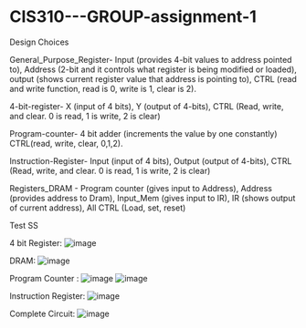 # CIS310---GROUP-assignment-1
Design Choices

General_Purpose_Register- Input (provides 4-bit values to address pointed to), Address (2-bit and it controls what register is being modified or loaded), output (shows current register value that address is pointing to), CTRL (read and write function, read is 0, write is 1, clear is 2).

4-bit-register- X (input of 4 bits), Y (output of 4-bits), CTRL (Read, write, and clear. 0 is read, 1 is write, 2 is clear)

Program-counter- 4 bit adder (increments the value by one constantly) CTRL(read, write, clear, 0,1,2).

Instruction-Register- Input (input of 4 bits), Output (output of 4-bits), CTRL (Read, write, and clear. 0 is read, 1 is write, 2 is clear)

Registers_DRAM - Program counter (gives input to Address), Address (provides address to Dram), Input_Mem (gives input to IR), IR (shows output of current address), All CTRL (Load, set, reset)

Test SS

4 bit Register:
![image](https://github.com/user-attachments/assets/fbe0adbc-b946-4cd6-9602-93278bc69a81)

DRAM:
![image](https://github.com/user-attachments/assets/5d408d54-814f-4d3f-bd68-da5c6b8610d1)

Program Counter :
![image](https://github.com/user-attachments/assets/dee95c76-a23f-4bfd-af77-01bd1fc98833)
![image](https://github.com/user-attachments/assets/cde4174e-b33b-4a02-a37d-cc0dc29c504b)

Instruction Register:
![image](https://github.com/user-attachments/assets/64d7e070-37da-406b-8041-6d31580cb002)

Complete Circuit:
![image](https://github.com/user-attachments/assets/fe52cfc5-f9a2-4550-8ac0-155133f06bd2)






